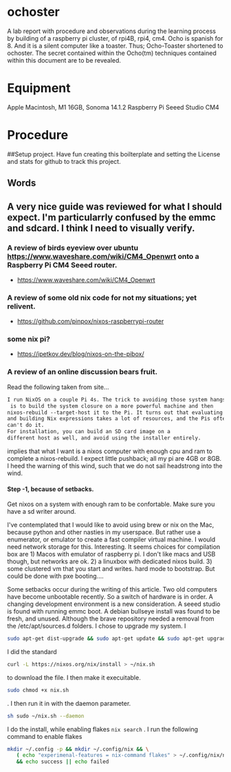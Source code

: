# ochoster
A lab report with procedure and observations during the learning process by building of a raspberry pi cluster, of rpi4B, rpi4, cm4.
Ocho is spanish for 8. And it is a silent computer like a toaster. Thus; Ocho-Toaster shortened to ochoster. The secret contained within the Ocho(tm) techniques contained within this document are to be revealed. 

# Equipment
Apple Macintosh, M1 16GB, Sonoma 14.1.2
Raspberry Pi Seeed Studio CM4 

# Procedure

##Setup project.
Have fun creating this boilterplate and setting  the License and stats for github to track this project.

## Words 
A very nice guide was reviewed for what I should expect. I'm particularrly confused by the emmc and sdcard. I think I need to visually verify.
-

### A review of birds eyeview over ubuntu https://www.waveshare.com/wiki/CM4_Openwrt onto a Raspberry Pi CM4 Seeed router.
- https://www.waveshare.com/wiki/CM4_Openwrt
### A review of some old nix code for not my situations; yet relivent. 
- https://github.com/pinpox/nixos-raspberrypi-router

### some nix pi?
- https://ipetkov.dev/blog/nixos-on-the-pibox/
### A review of an online discussion bears fruit.
Read the following taken from site...

```txt
I run NixOS on a couple Pi 4s. The trick to avoiding those system hangs
 is to build the system closure on a more powerful machine and then
nixos-rebuild --target-host it to the Pi. It turns out that evaluating
and building Nix expressions takes a lot of resources, and the Pis often
can't do it.
For installation, you can build an SD card image on a
different host as well, and avoid using the installer entirely.
```

implies that what I want is a nixos computer with enough cpu and ram to complete a nixos-rebuild. I expect little pushback; all my pi are 4GB or 8GB. I heed the warning of this wind, such that we do not sail headstrong into the wind.

#### Step -1, because of setbacks.
Get nixos on a system with enough ram to be confortable. Make sure you have a sd writer around.

I've contemplated that I would like to avoid using brew or nix on the Mac, because python and other nasties in my userspace. But rather use a enumerator, or emulator to create a fast compiler virtual machine. I would need network storage for this. Interesting. It seems choices for compilation box are 1) Macos with emulator of raspberry pi. I don't like macs and USB though, but networks are ok.  2) a linuxbox with dedicated nixos build. 3) some clustered vm that you start and writes. hard mode to bootstrap. But could be done with pxe booting.... 

Some setbacks occur during the writing of this article. Two old computers have become unbootable recently. So a switch of hardware is in order. A changing development environment is a new consideration. 
A seeed studio is found with running emmc boot.  A debian bullseye install was found to be fresh, and unused. Although the brave repository needed a removal from the /etc/apt/sources.d folders. I chose to upgrade my system. I 

```sh 
sudo apt-get dist-upgrade && sudo apt-get update && sudo apt-get upgrade
``` 

I did the standard 

```sh 
curl -L https://nixos.org/nix/install > ~/nix.sh
```
 to download the file. I then make it execuitable. 
 ```sh
 sudo chmod +x nix.sh
```
. I then run it in with the daemon parameter. 
```sh
sh sudo ~/nix.sh --daemon
```

I do the install, while enabling flakes ```nix search``` .  I run the following command to enable flakes 
```sh 
mkdir ~/.config -p && mkdir ~/.config/nix && \
   ( echo "experimenal-features = nix-command flakes" > ~/.config/nix/nix.conf ) \
   && echo success || echo failed

```



